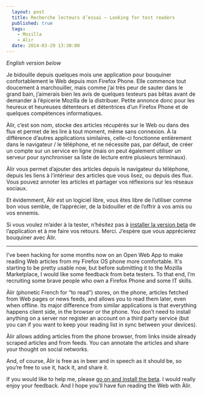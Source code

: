 ```yaml
---
  layout: post
  title: Recherche lecteurs d’essai — Looking for test readers
  published: true
  tags:
    - Mozilla
    - Alir
  date: 2014-03-29 13:30:00
---
```


*English version below*

Je bidouille depuis quelques mois une application pour bouquiner confortablement le Web depuis mon Firefox Phone. Elle commence tout doucement à marchouiller, mais comme j’ai très peur de sauter dans le grand bain, j’aimerais bien les avis de quelques testeurs pas bêtas avant de demander à l’épicerie Mozilla de la distribuer. Petite annonce donc pour les heureux et heureuses détenteurs et détentrices d’un Firefox Phone et de quelques compétences informatiques.

Àlir, c’est son nom, stocke des articles récupérés sur le Web ou dans des flux et permet de les lire à tout moment, même sans connexion. À la différence d’autres applications similaires, celle-ci fonctionne entièrement dans le navigateur / le téléphone, et ne nécessite pas, par défaut, de créer un compte sur un service en ligne (mais on peut également utiliser un serveur pour synchroniser sa liste de lecture entre plusieurs terminaux).

Àlir vous permet d’ajouter des articles depuis le navigateur du téléphone, depuis les liens à l’intérieur des articles que vous lisez, ou depuis des flux. Vous pouvez annoter les articles et partager vos réflexions sur les réseaux sociaux.

Et évidemment, Àlir est un logiciel libre, vous êtes libre de l’utiliser comme bon vous semble, de l’apprécier, de la bidouiller et de l’offrir à vos amis ou vos ennemis.

Si vous voulez m’aider à la tester, n’hésitez pas à [installer la version beta](https://github.com/clochix/alir/blob/master/doc/stories.fr.md) de l’application et à me faire vos retours. Merci. J’espère que vous apprécierez bouquiner avec Àlir.

---

I’ve been hacking for some months now on an Open Web App to make reading Web articles from my Firefox OS phone more comfortable. It's starting to be pretty usable now, but before submitting it to the Mozilla Marketplace, I would like some feedback from beta testers. To that end, I’m recruiting some brave people who own a Firefox Phone and some IT skills.

Àlir (phonetic French for “to read”) stores, on the phone, articles fetched from Web pages or news feeds, and allows you to read them later, even when offline. Its major difference from similar applications is that everything happens client side, in the browser or the phone. You don’t need to install anything on a server nor register an account on a third party service (but you can if you want to keep your reading list in sync between your devices).

Àlir allows adding articles from the phone browser, from links inside already scraped articles and from feeds. You can annotate the articles and share your thought on social networks.

And, of course, Àlir is free as in beer and in speech as it should be, so you’re free to use it, hack it, and share it.

If you would like to help me, please [go on and install the beta](https://github.com/clochix/alir/blob/master/doc/stories.en.md). I would really enjoy your feedback. And I hope you’ll have fun reading the Web with Àlir.
